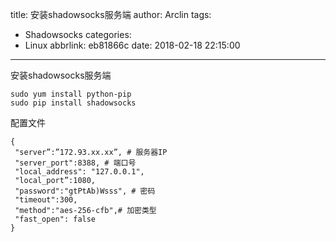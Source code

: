 title: 安装shadowsocks服务端
author: Arclin
tags:
  - Shadowsocks
categories:
  - Linux
abbrlink: eb81866c
date: 2018-02-18 22:15:00
---
安装shadowsocks服务端

<!-- more -->

```
sudo yum install python-pip
sudo pip install shadowsocks
```

配置文件

```
{
 "server”:”172.93.xx.xx”, # 服务器IP 
 "server_port":8388, # 端口号
 "local_address": "127.0.0.1",
 "local_port”:1080,
 "password":"gtPtAb)Wsss", # 密码
 "timeout":300,
 "method":"aes-256-cfb",# 加密类型
 "fast_open": false
}
```